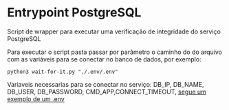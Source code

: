# Entrypoint PostgreSQL

Script de wrapper para executar uma verificação de integridade do serviço PostgreSQL

Para executar o script pasta passar por parâmetro o caminho do do arquivo com as variáveis para se conectar no banco de dados, por exemplo:

```
python3 wait-for-it.py "./.env/.env"
```

Variaveis necessarias para se conectar no serviço: DB_IP, DB_NAME, DB_USER, DB_PASSWORD, CMD_APP,CONNECT_TIMEOUT, [segue um exemplo de um .env](https://github.com/DiegoBulhoes/entrypoint-postgresql/blob/master/.env/.env.example)
